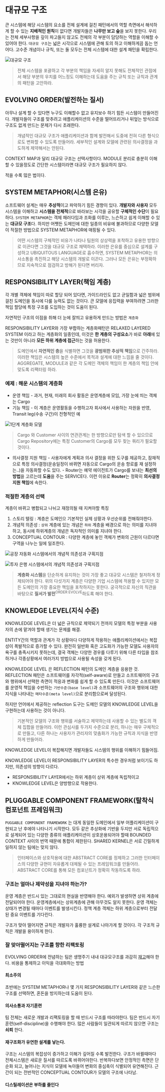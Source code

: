 # 대규모 구조

큰 시스템에 해당 시스템의 요소를 전체 설계에 걸친 패턴에서의 역할 측면에서 해석하게 할 수 있는 **지배적인 원칙**이 없다면 개발자들은 **나무만 보고 숲**을 보지 못한다. 우리는 전체 세부사항을 깊이 파고들지 않고도 전체의 각 부분이 담당하는 역할을 이해할 수 있어야 한다. `대규모 구조`는 넓은 시각으로 시스템에 관해 토의 하고 이해하게끔 돕는 언어다. 고수준 개념이나 규칙, 또는 둘 모두는 전체 시스템에 대한 설계 패턴을 확립한다.

![대규모 구조](16-enterprise-architecture.png)

> 전체 시스템을 포괄하고 각 부분의 책임을 자세히 알지 못해도 전체적인 관점에서 해당 부분의 우치를 어느정도 이해하는데 도움을 주는 규칙 또는 규칙과 관계의 패턴을 고안하라.

## EVOLVING ORDER(발전하는 질서)

아무나 설계 할 수 있다면 누구도 이해할수 없고 유지보수 하기 힘든 시스템이 만들어진다. 개발자들이 구조를 맞추려고 애플리케이션의 수준을 떨어뜨리거나 뒤엎는 방식으로 구조도 없게 만드는 문제가 다시 초래한다.

> 개념적인 대규모 구조가 애플리케이션과 함께 발전해서 도중에 전혀 다른 형식으로도 변화할 수 있도록 만들어라. 세부적인 설계와 모델에 관련된 의사결정을 과도하게 제약해서는 안된다.

CONTEXT MAP과 달리 대규모 구조는 선택사항이다. MODULE 분리로 충분히 이해할 수 있을정도로 간단한 시스템이라면 대규모 구조가 필요하지 않다.

적을 수록 많은 법이다.

## SYSTEM METAPHOR(시스템 은유)

소프트웨어 설계는 매우 **추상적**이고 파악하기 힘든 경향이 있다. **개발자와 사용자** 모두 시스템을 이해하고 **시스템을 전체적**으로 바라보는 시각을 공유할 **구체적인 수단**이 필요하다.
`SYSTEM METAPHOR`는 객체 패러다임과 조화를 이루는, 느슨하고 쉽게 이해할 수 있는 **대규모 구조**다. 하지만 어쨋든 도메인에 대한 일종의 비유에 불과하므로 다양한 모델이 적절한 방법으로 SYSTEM METAPHOR에 매핑될 수 있다.

> 어떤 시스템의 구체적인 비유가 나타나 팀원의 상상력을 포착하고 유용한 방향으로 이끈다면 그것을 대규모 구조로 채택하라. 이러한 은유를 중심으로 설계를 구성하고 UBIQUITOUS LANGUAGE로 흡수하면, SYSTEM METAPHOR는 의사소통을 촉진하고 해당 시스템의 개발로 이끈다. 그러나 모든 은유는 부정확하므로 지속적으로 점검하고 방해가 된다면 버리자.

## RESPONSIBILITY LAYER(책임 계층)
각 개별 객체에 책임이 따로 할당 되어 있다면, 가이드라인도 없고 균일함과 넓은 범위에 걸친 도메인을 동시에 다룰 능력도 없는 것이다. 큰 모델에 응집력을 부여하려면 그러한 책임 할당에 특정 구조를 도입하는 것이 도움이 된다.

자연적인 구조의 이점을 취해 더 눈에 잘띄고 유용하게 만드는 방법은 `계층화`

RESPONSIBILITY LAYER와 가장 부합하는 계층화패턴은 RELAXED LAYERED SYSTEM 이라고 하는 계층화의 일종인데, 이것은 **한 계층의 구성요소**가 바로 **아래**에 있는 것만이 아니라 **모든 하위 계층에 접근**하는 것을 허용한다.

> 도메인에서 **자연적인 층**을 식별하면 그것을 **광범위한 추상적 책임**으로 간주하라. 이러한 책임은 시스템의 높은 수준에서 목적과 설계에 대한 느낌을 줄 것이다. AGGREGATE, MODULE과 같은 각 도메인 객체의 책임이 한 계층의 책임 안에 맞도록 리팩터링 하라.

### 예제 : 해운 시스템의 계층화

- 운영 책임
	\- 과거, 현재, 미래의 회사 활동은 운영계층에 모임, 가장 눈에 띄는 객체는 Cargo
- 기능 책임
	\- 이 계층은 운영활동을 수행하고자 회사에서 사용하는 자원을 반영, Transit leg(수송 구간)이 전형적인 예

![1단계 계층화 모델](16-enterprise-architecture-first-step.png)

> Cargo 와 Customer 사이의 연관관계는 한 방향으로만 탐색 할 수 있으므로 Cargo Repository에는 특정 Customer의 Cargo를 모두 찾는 쿼리가 필요할 것이다.

- 의사결정 지원 책임
	\- 사용자에게 계획과 의사 결정을 위한 도구를 제공하고, 잠재적으로 특정 의사결정(운송일정이 바뀌면 자동으로 Cargo의 운송 항로를 재 설정하는..)을 자동화할 수도 있다.
	\- Router는 예약 에이전트가 Cargo를 보내는 **최선의 방법**을 고르는데 **도움**을 주는 SERVICE다. 이런 이유로 **Router**는 정확히 **의사결정 지원 책임**에 속한다.

### 적절한 계층의 선택

계층이 바뀌고 병합되고 나뉘고 재정의될 때 지켜야할 특징

1. 스토리 텔링 : 계층은 도메인으 기본적인 실제 상황과 우선순위를 전해줘야한다.
2. 개념적 의존성 : `상위` 계층에 있는 개념은 `하위` 계층을 배경으로 하는 의미를 지녀야 하고, 동시에 하위계층의 개념은 독자적인 의미를 지녀야 한다.
3. CONCEPTUAL CONTOUR : 다양한 계층에 놓인 객체가 변화의 근원이 다르다면 구역을 나누는 일에 일조한다.

![공장 자동화 시스템에서의 개념적 의존성과 구획지점](16-enterprise-factory.png)


![투자 은행 시스템에서의 개념적 의존성과 구획지점](16-enterprise-bank.png)

> **계층화 시스템**을 단순하게 유지하는 것이 가장 좋고 대규모 시스템은 철저하게 정제되어야 한다. 위의 다섯가지 계층은 다양한 기업 시스템에 적용할 수 있지만 모든 도메인의 가장 중요한 책임을 포착하지는 못한다. 궁극적으로 자신의 직관을 바탕으로 **질서가 발전**<sup>ORDER EVOLVE</sup>하도록 해야 한다.


## KNOWLEDGE LEVEL(지식 수준)
KNOWLEDGE LEVEL은 더 넓은 규칙으로 제약되기 전까지 모델의 특정 부분을 사용자의 손에 맡겨야 할때 생기는 문제를 해결.

ENTITY간의 역할과 관계가 각 상황마다 다양하게 작용하는 애플리케이션에서는 복잡성이 폭발적으로 증가할 수 있다. 완전히 일반화 혹은 고도화가 가능한 모델도 사용자의 욕구를 충족시키지 못하는데, 결국 객체는 다양한 경우를 다루기 위해 다른 타입을 참조하거나 각종상황에서 여러가지 방법으로 사용될 속성을 갖게 된다. 


KNOWLEDGE LEVEL 은 REFLECTION 패턴의 도메인 계층을 응용한 것.
REFLECTION 패턴은 소프트웨어를 자각적(self-aware)로 만들고 소프트웨어의 구조와 행위에서 선택한 측면이 적응과 변화를 쉽게 할 수 있도록 만든다.
이것은 소프트웨어를 운영적 책임을 수반하는 `기반수준(base level)`과 소프트웨어의 구조와 행위에 대한 지식을 나타내는 `메타수준(meta level)`으로 분리함으로써 달성된다.

하지만 언어에서 제공하는 reflection 도구는 도메인 모델의 KNOWLEDGE LEVEL을 구현하는데 사용하는 것이 아니다.

> 기본적인 모델의 구조와 행위를 서술하고 제약하는데 사용할 수 있는 별도의 객체 집합을 만들어라. 이런 관심사를 두가지 수준으로 분리, 하나는 매우 구체적으로 만들고, 다른 하나는 사용자가 관리자의 맞춤화가 가능한 규칙과 지식을 반영하게 만들어라.

KNOWLEDGE LEVEL이 복잡해지면 개발자들도 시스템의 행위를 이해하기 힘들어짐.

KNOWLEDGE LEVEL이 RESPONSIBILITY LAYER의 특수한 경우처럼 보이기도 하지만, 의존성의 방향이 다르다. 
- RESPONSIBILITY LAYER에서는 하위 계층이 상위 계층에 독립적이고
- KNOWLEDGE LEVEL은 양방향으로 작용한다.

## PLUGGABLE COMPONENT FRAMEWORK(탈착식 컴포넌트 프레임워크)
`PUGGABLE COMPONENT FRAMEWORK` 는 대게 동일한 도메인에서 일부 어플리케이션이 구현되고 난 후에야 나타나기 시작한다. 
 모두 같은 추상화에 기반을 두지만 서로 독립적으로 설계되어 있는 다양한 종류의 애플리케이션이 상호운용되어야 할때 BOUNDED CONTEXT 사이의 번역 때문에 통합이 제한된다. SHARED KERNEL은 서로 긴밀하게 일하지 않는 팀에는 맞지 않다.

 > 인터페이스와 상호작용에 대한 ABSTRACT CORE를 정제하고 그러한 인터페이스의 다양한 규현이 자유롭게 대체될 수 있는 프레임워크를 만들어라. ABSTRACT CORE를 통해 모든 컴포넌트가 정확히 작동하도록 하라.

### 구조는 얼마나 제약성을 지녀야 하는가?

 운영 계층은 반드시 있는 그대로의 현실을 반영해야 한다. 예외가 발생하면 상위 계층에 전달되어야 한다. 운영계층에서는 상위계층에 관해 아무것도 알지 못한다. 운영 객체는 상태가 변경될 때마다 이벤트를 발생시킨다. 정책 계층 객체는 하위 계층으로부터 전달된 중요 이벤트를 기다린다. 

 구조가 맞아 떨어지면 규칙은 개발자가 훌륭한 설계로 나아가게 할 것이다. 각 구조적 규칙은 개발을 용이하게 한다.

### 잘 맞아떨어지는 구조를 향한 리팩토링
EVOLVING ORDER에 전념하는 팀은 생명주기 내내 대규모구조를 과감히 [재고](https://ko.dict.naver.com/detail.nhn?docid=32429101)해야 한다. 비용을 통제하고 이익을 극대화하는 방법

#### 최소주의
초반에는 SYSTEM METAPHOR나 몇 가지 RESPONSIBILITY LAYER와 같은 느슨한 구조를 선택하면, 혼돈을 방지하는데 도움이 된다.

#### 의사소통과 자기훈련
팀 전체는 새로운 개발과 리팩토링을 할 때 반드시 구조를 따라야한다. 팀은 반드시 자기 훈련(self-discipline)을 수행해야 한다. 많은 사람들이 일관되게 따르지 않으면 구조는 **쇠퇴** 한다.

#### 재구조화가 유연한 설계를 낳는다.
구조는 시스템의 복잡성이 증가하고 이해가 깊어질 수록 발전한다. 구조가 바뀔때마다 전체시스템은 새로운 질서를 따르도록 바뀌어야한다. 반복하다보면 안정적인 측면은 단순화 되고, 늘어나는 지식이 모델에 녹아들어 변화의 중심축이 식별되어 유연해진다. 근간이 되는 전반적인 CONCEPTUAL CONTOUR가 모델의 구조에 나타남.

#### 디스틸레이션은 부하를 줄인다
